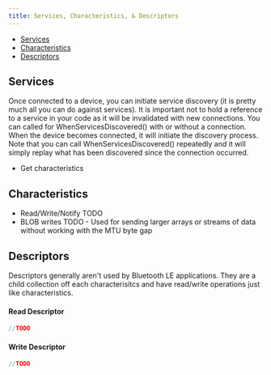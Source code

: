 ```yaml
---
title: Services, Characteristics, & Descriptors
---
```


* [Services](#services)
* [Characteristics](#characteristics)
* [Descriptors](#descriptors)

## Services

Once connected to a device, you can initiate service discovery (it is pretty much all you can do against services).  It is important
not to hold a reference to a service in your code as it will be invalidated with new connections.  You can called for WhenServicesDiscovered() 
with or without a connection.  When the device becomes connected, it will initiate the discovery process.  Note that you can call WhenServicesDiscovered() repeatedly
and it will simply replay what has been discovered since the connection occurred.

* Get characteristics

## Characteristics

* Read/Write/Notify TODO
* BLOB writes TODO - Used for sending larger arrays or streams of data without working with the MTU byte gap

## Descriptors

Descriptors generally aren't used by Bluetooth LE applications.  They are a child collection off each characterisitcs and have read/write operations
just like characteristics.

#### Read Descriptor
```csharp
//TODO
```


#### Write Descriptor
```csharp
//TODO
```